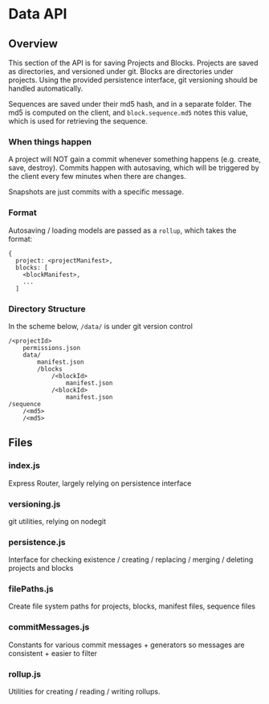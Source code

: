 # Data API

## Overview

This section of the API is for saving Projects and Blocks. Projects are saved as directories, and versioned under git. Blocks are directories under projects. Using the provided persistence interface, git versioning should be handled automatically.

Sequences are saved under their md5 hash, and in a separate folder. The md5 is computed on the client, and `block.sequence.md5` notes this value, which is used for retrieving the sequence.

### When things happen

A project will NOT gain a commit whenever something happens (e.g. create, save, destroy). Commits happen with autosaving, which will be triggered by the client every few minutes when there are changes. 

Snapshots are just commits with a specific message.

### Format

Autosaving / loading models are passed as a `rollup`, which takes the format:

```
{
  project: <projectManifest>,
  blocks: [
    <blockManifest>,
    ...
  ]
```

### Directory Structure 

In the scheme below, `/data/` is under git version control

```
/<projectId>
    permissions.json
    data/
        manifest.json
        /blocks
            /<blockId>
                manifest.json
            /<blockId>
                manifest.json
/sequence
    /<md5>
    /<md5>
```

## Files

### index.js

Express Router, largely relying on persistence interface

### versioning.js

git utilities, relying on nodegit

### persistence.js

Interface for checking existence / creating / replacing / merging / deleting projects and blocks

### filePaths.js

Create file system paths for projects, blocks, manifest files, sequence files

### commitMessages.js

Constants for various commit messages + generators so messages are consistent + easier to filter

### rollup.js

Utilities for creating / reading / writing rollups.
